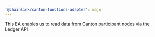 ```yaml
---
'@chainlink/canton-functions-adapter': major
---
```


This EA enables us to read data from Canton participant nodes via the Ledger API
